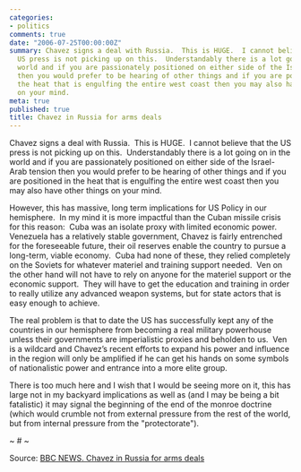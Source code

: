 ```yaml
---
categories:
- politics
comments: true
date: "2006-07-25T00:00:00Z"
summary: Chavez signs a deal with Russia.  This is HUGE.  I cannot believe that the
  US press is not picking up on this.  Understandably there is a lot going on in the
  world and if you are passionately positioned on either side of the Israel-Arab tension
  then you would prefer to be hearing of other things and if you are positioned in
  the heat that is engulfing the entire west coast then you may also have other things
  on your mind. 
meta: true
published: true
title: Chavez in Russia for arms deals
---
```


Chavez signs a deal with Russia.  This is HUGE.  I cannot believe that the US press is not picking up on this.  Understandably there is a lot going on in the world and if you are passionately positioned on either side of the Israel-Arab tension then you would prefer to be hearing of other things and if you are positioned in the heat that is engulfing the entire west coast then you may also have other things on your mind.  

However, this has massive, long term implications for US Policy in our hemisphere.  In my mind it is more impactful than the Cuban missile crisis for this reason:  Cuba was an isolate proxy with limited economic power.  Venezuela has a relatively stable government, Chavez is fairly entrenched for the foreseeable future, their oil reserves enable the country to pursue a long-term, viable economy.  Cuba had none of these, they relied completely on the Soviets for whatever materiel and training support needed.  Ven on the other hand will not have to rely on anyone for the materiel support or the economic support.  They will have to get the education and training in order to really utilize any advanced weapon systems, but for state actors that is easy enough to achieve.

The real problem is that to date the US has successfully kept any of the countries in our hemisphere from becoming a real military powerhouse unless their governments are imperialistic proxies and beholden to us.  Ven is a wildcard and Chavez’s recent efforts to expand his power and influence in the region will only be amplified if he can get his hands on some symbols of nationalistic power and entrance into a more elite group.  

There is too much here and I wish that I would be seeing more on it, this has large not in my backyard implications as well as (and I may be being a bit fatalistic) it may signal the beginning of the end of the monroe doctrine (which would crumble not from external pressure from the rest of the world, but from internal pressure from the "protectorate").

~ # ~

Source: [BBC NEWS. Chavez in Russia for arms deals][1]

 [1]: http://news.bbc.co.uk/1/hi/world/europe/5213334.stm "BBC NEWS | World | Europe | Chavez in Russia for arms deals"